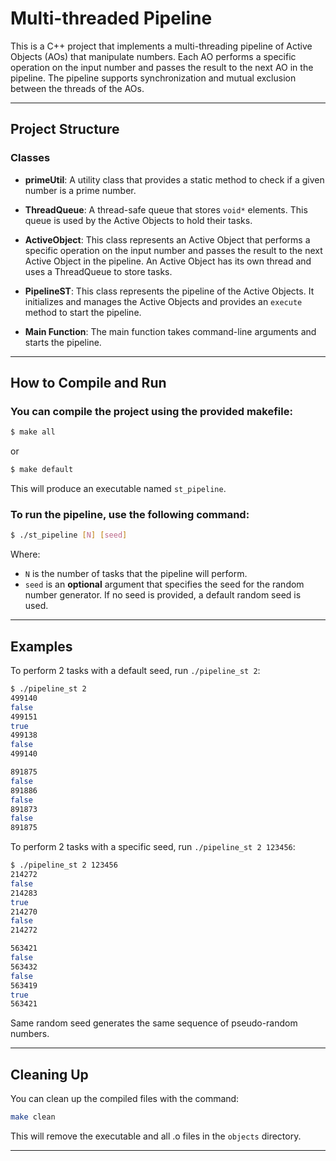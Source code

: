 # Multi-threaded Pipeline

This is a C++ project that implements a multi-threading pipeline of Active Objects (AOs) that manipulate numbers. Each
AO performs a specific operation on the input number and passes the result to the next AO in the pipeline. The pipeline
supports synchronization and mutual exclusion between the threads of the AOs.

---

## Project Structure

### Classes

* **primeUtil**: A utility class that provides a static method to check if a given number is a prime number.

* **ThreadQueue**: A thread-safe queue that stores `void*` elements. This queue is used by the Active Objects to hold
  their tasks.

* **ActiveObject**: This class represents an Active Object that performs a specific operation on the input number and
  passes the result to the next Active Object in the pipeline. An Active Object has its own thread and uses a
  ThreadQueue to store tasks.

* **PipelineST**: This class represents the pipeline of the Active Objects. It initializes and manages the Active
  Objects and provides an `execute` method to start the pipeline.

* **Main Function**: The main function takes command-line arguments and starts the pipeline.

---

## How to Compile and Run

### You can compile the project using the provided makefile:

```bash
$ make all
```

or

```bash
$ make default
```

This will produce an executable named `st_pipeline`.

### To run the pipeline, use the following command:

```bash
$ ./st_pipeline [N] [seed]
```

Where:

- `N` is the number of tasks that the pipeline will perform.
- `seed` is an **optional** argument that specifies the seed for the random number generator. If no seed is provided, a
  default random seed is used.

---

## Examples

To perform 2 tasks with a default seed, run `./pipeline_st 2`:

```bash
$ ./pipeline_st 2
499140
false
499151
true
499138
false
499140

891875
false
891886
false
891873
false
891875
```

To perform 2 tasks with a specific seed, run `./pipeline_st 2 123456`:

```bash
$ ./pipeline_st 2 123456
214272
false
214283
true
214270
false
214272

563421
false
563432
false
563419
true
563421
```

Same random seed generates the same sequence of pseudo-random numbers.

---

## Cleaning Up

You can clean up the compiled files with the command:

```bash
make clean
```

This will remove the executable and all .o files in the `objects` directory.

---